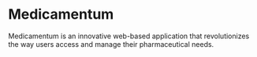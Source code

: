 # Medicamentum
Medicamentum is an innovative web-based application that revolutionizes the way users access and manage their pharmaceutical needs. 
